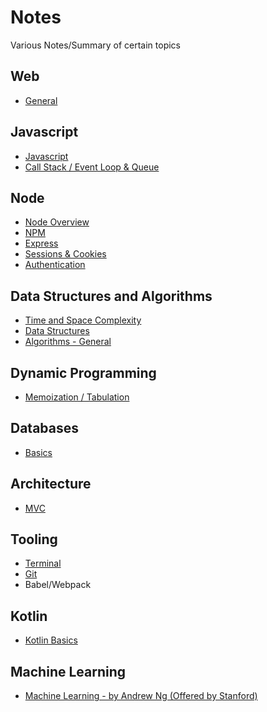 # Notes

 Various Notes/Summary of certain topics

## Web

- [General](./notes/web.md)
## Javascript

- [Javascript](./notes/javascript.md)
- [Call Stack / Event Loop & Queue](./notes/jsEventLoop.md)

## Node

- [Node Overview](./notes/nodejs.md)
- [NPM](./notes/npm.md)
- [Express](./notes/expressjs.md)
- [Sessions & Cookies](./notes/sessioncookies.md)
- [Authentication](./notes/authentication.md)
## Data Structures and Algorithms

- [Time and Space Complexity](./notes/complexity.md)
- [Data Structures](./notes/datastructures.md)
- [Algorithms - General](./notes/algorithms.md)

## Dynamic Programming

- [Memoization / Tabulation](./notes/dynamicprogramming.md)

## Databases

- [Basics](./notes/databases.md)

## Architecture

- [MVC](./notes/mvc.md)

## Tooling

- [Terminal](./notes/terminal.md)
- [Git](./notes/git.md)
- Babel/Webpack

## Kotlin

- [Kotlin Basics](./notes/kotlin.md)

## Machine Learning

- [Machine Learning - by Andrew Ng (Offered by Stanford)](./notes/machinelearning_coursera.md)